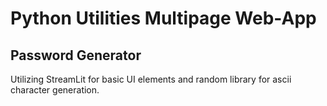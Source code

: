 # Python Utilities Multipage Web-App

## Password Generator 
Utilizing StreamLit for basic UI elements and random library for ascii character generation.
